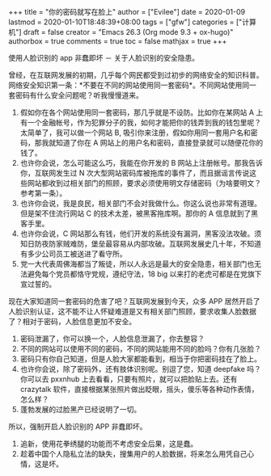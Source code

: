 +++
title = "你的密码就写在脸上"
author = ["Evilee"]
date = 2020-01-09
lastmod = 2020-01-10T18:48:39+08:00
tags = ["gfw"]
categories = ["计算机"]
draft = false
creator = "Emacs 26.3 (Org mode 9.3 + ox-hugo)"
authorbox = true
comments = true
toc = false
mathjax = true
+++

使用人脸识别的 app 非蠢即坏 － 关于人脸识别的安全隐患。
<!--more-->

曾经，在互联网发展的初期，几乎每个网民都受到过初步的网络安全的知识科普。网络安全知识第一条：\*不要在不同的网站使用同一套密码\*。不同网站使用同一套密码有什么安全问题呢？听我慢慢道来。

1.  假如你在各个网站使用同一套密码，那几乎就是不设防。比如你在某网站 A 上有一个金融帐号，作为犯罪分子的我，如何才能把你的钱弄到我的钱包里呢？太简单了，我可以做一个网站 B, 吸引你来注册，假如你用同一套用户名和密码，那我就知道了你在 A 网站上的用户名和密码，直接登录就可以随便花你的钱了。
2.  也许你会说，怎么可能这么巧，我能在你开发的 B 网站上注册帐号。那我告诉你，互联网发生过 N 次大型网站密码库被拖库的事件了，而且据谣言传说这些网站都收到过相关部门的照顾，要求必须使用明文存储密码（为啥要明文？参考第一条）。
3.  也许你会说，我是良民，相关部门不会对我做什么。你这么说也非常有道理。但是架不住流行网站 C 的技术太差，被黑客拖库啊。那你的 A 信息就到了黑客手里。
4.  也许你会说，C 网站那么有钱，他们开发的系统没有漏洞，黑客没法攻破。须知日防夜防家贼难防，堡垒最容易从内部攻破。互联网发展史几十年，不知道有多少公司员工被送进了看守所。
5.  党一大代表周佛海都当了叛徒，所以人永远是最大的安全隐患，相关部门也无法避免每个党员都恪守党规，遵纪守法，18 big 以来打的老虎可都是在党旗下宣过誓的。

现在大家知道同一套密码的危害了吧？互联网发展到今天，众多 APP 居然开启了人脸识别认证，这不能不让人怀疑难道是又有相关部门照顾，要求收集人脸数据了？相对于密码，人脸信息更加不安全。

1.  密码泄漏了，你可以换一个，人脸信息泄漏了，你去整容？
2.  不同的网站可以使用不同的密码，不同的网站能用不同的脸吗？你有几张脸？
3.  密码只有你自己知道，但是人脸大家都能看到，相当于你把密码挂在了脸上。
4.  也许你会说，除了密码外，还有肢体识别呢。别逗了您，知道 deepfake 吗？你可以去
    pxxnhub 上去看看，只要有照片，就可以把脸贴上去。还有 crazytalk 软件，直接根据某张照片做出眨眼，摇头，傻乐等各种动作表情，怎么样？
5.  蓬勃发展的过脸黑产已经说明了一切。

所以，强制开启人脸识别的 APP 非蠢即坏。

1.  追新，使用花拳绣腿的功能而不考虑安全后果，这是蠢。
2.  趁着中国个人隐私立法的缺失，搜集用户的人脸数据，将来怎么用凭自己心情，这是坏。
